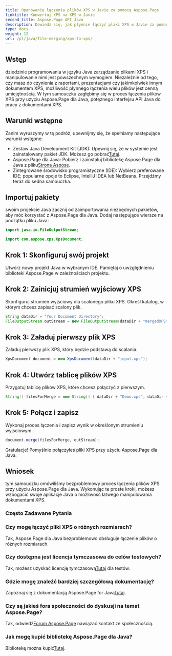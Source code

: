 ```yaml
---
title: Opanowanie łączenia plików XPS w Javie za pomocą Aspose.Page
linktitle: Konwertuj XPS na XPS w Javie
second_title: Aspose.Page API Java
description: Dowiedz się, jak płynnie łączyć pliki XPS w Javie za pomocą Aspose.Page. Postępuj zgodnie z naszym przewodnikiem krok po kroku, aby efektywnie manipulować dokumentami. Zwiększ swoje umiejętności programowania w języku Java już teraz!
type: docs
weight: 12
url: /pl/java/file-merging/xps-to-xps/
---
```

## Wstęp
dziedzinie programowania w języku Java zarządzanie plikami XPS i manipulowanie nimi jest powszechnym wymogiem. Niezależnie od tego, czy masz do czynienia z raportami, prezentacjami czy jakimkolwiek innym dokumentem XPS, możliwość płynnego łączenia wielu plików jest cenną umiejętnością. W tym samouczku zagłębimy się w proces łączenia plików XPS przy użyciu Aspose.Page dla Java, potężnego interfejsu API Java do pracy z dokumentami XPS.
## Warunki wstępne
Zanim wyruszymy w tę podróż, upewnijmy się, że spełniamy następujące warunki wstępne:
-  Zestaw Java Development Kit (JDK): Upewnij się, że w systemie jest zainstalowany pakiet JDK. Możesz go pobrać[Tutaj](https://www.oracle.com/java/technologies/javase-downloads.html).
-  Aspose.Page dla Java: Pobierz i zainstaluj bibliotekę Aspose.Page dla Java z pliku[Strona Aspose](https://purchase.aspose.com/buy). 
- Zintegrowane środowisko programistyczne (IDE): Wybierz preferowane IDE; popularne opcje to Eclipse, IntelliJ IDEA lub NetBeans.
Przejdźmy teraz do sedna samouczka.
## Importuj pakiety
swoim projekcie Java zacznij od zaimportowania niezbędnych pakietów, aby móc korzystać z Aspose.Page dla Java. Dodaj następujące wiersze na początku pliku Java:
```java
import java.io.FileOutputStream;

import com.aspose.xps.XpsDocument;
```
## Krok 1: Skonfiguruj swój projekt
Utwórz nowy projekt Java w wybranym IDE. Pamiętaj o uwzględnieniu biblioteki Aspose.Page w zależnościach projektu.
## Krok 2: Zainicjuj strumień wyjściowy XPS
Skonfiguruj strumień wyjściowy dla scalonego pliku XPS. Określ katalog, w którym chcesz zapisać scalony plik.
```java
String dataDir = "Your Document Directory";
FileOutputStream outStream = new FileOutputStream(dataDir + "mergedXPSfiles.xps");
```
## Krok 3: Załaduj pierwszy plik XPS
Załaduj pierwszy plik XPS, który będzie podstawą do scalania.
```java
XpsDocument document = new XpsDocument(dataDir + "input.xps");
```
## Krok 4: Utwórz tablicę plików XPS
Przygotuj tablicę plików XPS, które chcesz połączyć z pierwszym.
```java
String[] filesForMerge = new String[] { dataDir + "Demo.xps", dataDir + "sample.xps" };
```
## Krok 5: Połącz i zapisz
Wykonaj proces łączenia i zapisz wynik w określonym strumieniu wyjściowym.
```java
document.merge(filesForMerge, outStream);
```
Gratulacje! Pomyślnie połączyłeś pliki XPS przy użyciu Aspose.Page dla Java.
## Wniosek
tym samouczku omówiliśmy bezproblemowy proces łączenia plików XPS przy użyciu Aspose.Page dla Java. Wykonując te proste kroki, możesz wzbogacić swoje aplikacje Java o możliwość łatwego manipulowania dokumentami XPS.
### Często Zadawane Pytania
### Czy mogę łączyć pliki XPS o różnych rozmiarach?
Tak, Aspose.Page dla Java bezproblemowo obsługuje łączenie plików o różnych rozmiarach.
### Czy dostępna jest licencja tymczasowa do celów testowych?
 Tak, możesz uzyskać licencję tymczasową[Tutaj](https://purchase.aspose.com/temporary-license/) dla testów.
### Gdzie mogę znaleźć bardziej szczegółową dokumentację?
 Zapoznaj się z dokumentacją Aspose.Page for Java[Tutaj](https://reference.aspose.com/page/java/).
### Czy są jakieś fora społeczności do dyskusji na temat Aspose.Page?
 Tak, odwiedź[Forum Aspose.Page](https://forum.aspose.com/c/page/39) nawiązać kontakt ze społecznością.
### Jak mogę kupić bibliotekę Aspose.Page dla Java?
 Bibliotekę można kupić[Tutaj](https://purchase.aspose.com/buy).